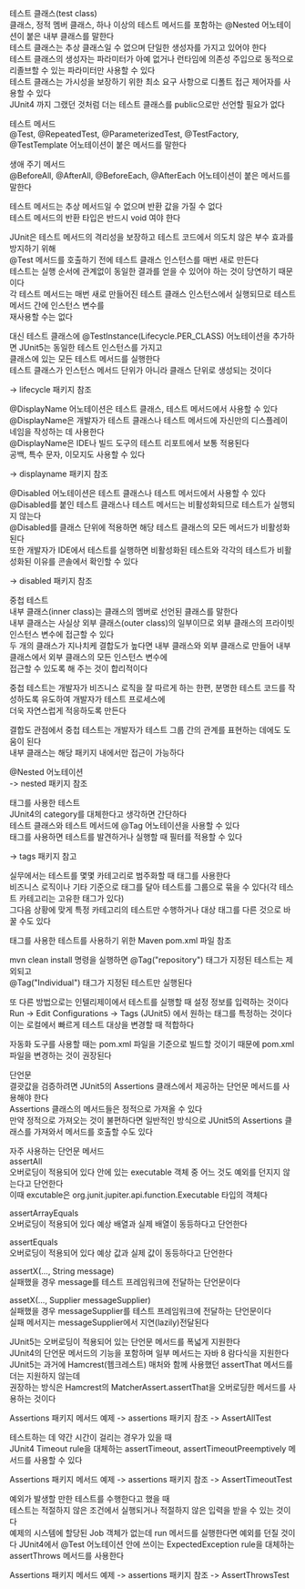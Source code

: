 테스트 클래스(test class)  
클래스, 정적 멤버 클래스, 하나 이상의 테스트 메서드를 포함하는 @Nested 어노테이션이 붙은 내부 클래스를 말한다  
테스트 클래스는 추상 클래스일 수 없으며 단일한 생성자를 가지고 있어야 한다  
테스트 클래스의 생성자는 파라미터가 아예 없거나 런타임에 의존성 주입으로 동적으로 리졸브할 수 있는 파라미터만 사용할 수 있다  
테스트 클래스는 가시성을 보장하기 위한 최소 요구 사항으로 디폴트 접근 제어자를 사용할 수 있다  
JUnit4 까지 그랬던 것처럼 더는 테스트 클래스를 public으로만 선언할 필요가 없다  
  
테스트 메서드  
@Test, @RepeatedTest, @ParameterizedTest, @TestFactory, @TestTemplate 어노테이션이 붙은 메서드를 말한다  
  
생애 주기 메서드  
@BeforeAll, @AfterAll, @BeforeEach, @AfterEach 어노테이션이 붙은 메서드를 말한다  
  
테스트 메서드는 추상 메서드일 수 없으며 반환 값을 가질 수 없다  
테스트 메서드의 반환 타입은 반드시 void 여야 한다  
  
JUnit은 테스트 메서드의 격리성을 보장하고 테스트 코드에서 의도치 않은 부수 효과를 방지하기 위해  
@Test 메서드를 호출하기 전에 테스트 클래스 인스턴스를 매번 새로 만든다  
테스트는 실행 순서에 관계없이 동일한 결과를 얻을 수 있어야 하는 것이 당연하기 때문이다  
각 테스트 메서드는 매번 새로 만들어진 테스트 클래스 인스턴스에서 실행되므로 테스트 메서드 간에 인스턴스 변수를   
재사용할 수는 없다  
  
대신 테스트 클래스에 @TestInstance(Lifecycle.PER_CLASS) 어노테이션을 추가하면 JUnit5는 동일한 테스트 인스턴스를 가지고  
클래스에 있는 모든 테스트 메서드를 실행한다  
테스트 클래스가 인스턴스 메서드 단위가 아니라 클래스 단위로 생성되는 것이다  
  
-> lifecycle 패키지 참조  
  
@DisplayName 어노테이션은 테스트 클래스, 테스트 메서드에서 사용할 수 있다  
@DisplayName은 개발자가 테스트 클래스나 테스트 메서드에 자신만의 디스플레이 네임을 작성하는 데 사용한다  
@DisplayName은 IDE나 빌드 도구의 테스트 리포트에서 보통 적용된다  
공백, 특수 문자, 이모지도 사용할 수 있다  
  
-> displayname 패키지 참조  
  
@Disabled 어노테이션은 테스트 클래스나 테스트 메서드에서 사용할 수 있다  
@Disabled를 붙인 테스트 클래스나 테스트 메서드는 비활성화되므로 테스트가 실행되지 않는다  
@Disabled를 클래스 단위에 적용하면 해당 테스트 클래스의 모든 메서드가 비활성화된다  
또한 개발자가 IDE에서 테스트를 실행하면 비활성화된 테스트와 각각의 테스트가 비활성화된 이유를 콘솔에서 확인할 수 있다  
  
-> disabled 패키지 참조  
  
중첩 테스트  
내부 클래스(inner class)는 클래스의 멤버로 선언된 클래스를 말한다  
내부 클래스는 사실상 외부 클래스(outer class)의 일부이므로 외부 클래스의 프라이빗 인스턴스 변수에 접근할 수 있다  
두 개의 클래스가 지나치케 결합도가 높다면 내부 클래스와 외부 클래스로 만들어 내부 클래스에서 외부 클래스의 모든 인스턴스 변수에  
접근할 수 있도록 해 주는 것이 합리적이다  
  
중첩 테스트는 개발자가 비즈니스 로직을 잘 따르게 하는 한편, 분명한 테스트 코드를 작성하도록 유도하여 개발자가 테스트 프로세스에  
더욱 자연스럽게 적응하도록 만든다  
  
결합도 관점에서 중첩 테스트는 개발자가 테스트 그룹 간의 관계를 표현하는 데에도 도움이 된다  
내부 클래스는 해당 패키지 내에서만 접근이 가능하다  
  
@Nested 어노테이션  
-> nested 패키지 참조  
  
태그를 사용한 테스트  
JUnit4의 category를 대체한다고 생각하면 간단하다  
테스트 클래스와 테스트 메서드에 @Tag 어노테이션을 사용할 수 있다  
태그를 사용하면 테스트를 발견하거나 실행할 때 필터를 적용할 수 있다  
  
-> tags 패키지 참고  
  
실무에서는 테스트를 몇몇 카테고리로 범주화할 때 태그를 사용한다  
비즈니스 로직이나 기타 기준으로 태그를 달아 테스트를 그룹으로 묶을 수 있다(각 테스트 카테고리는 고유한 태그가 있다)  
그다음 상황에 맞게 특정 카테고리의 테스트만 수행하거나 대상 태그를 다른 것으로 바꿀 수도 있다  
  
태그를 사용한 테스트를 사용하기 위한 Maven pom.xml 파일 참조  
  
mvn clean install 명령을 실행하면 @Tag("repository") 태그가 지정된 테스트는 제외되고  
@Tag("Individual") 태그가 지정된 테스트만 실행된다  
  
또 다른 방법으로는 인텔리제이에서 테스트를 실행할 때 설정 정보를 입력하는 것이다  
Run -> Edit Configurations -> Tags (JUnit5) 에서 원하는 태그를 특정하는 것이다  
이는 로컬에서 빠르게 테스트 대상을 변경할 때 적합하다  
  
자동화 도구를 사용할 때는 pom.xml 파일을 기준으로 빌드할 것이기 때문에 pom.xml 파일을 변경하는 것이 권장된다  
  
단언문  
결괏값을 검증하려면 JUnit5의 Assertions 클래스에서 제공하는 단언문 메서드를 사용해야 한다  
Assertions 클래스의 메서드들은 정적으로 가져올 수 있다  
만약 정적으로 가져오는 것이 불편하다면 일반적인 방식으로 JUnit5의 Assertions 클래스를 가져와서 메서드를 호출할 수도 있다  
  
자주 사용하는 단언문 메서드  
assertAll  
오버로딩이 적용되어 있다 안에 있는 executable 객체 중 어느 것도 예외를 던지지 않는다고 단언한다  
이때 excutable은 org.junit.jupiter.api.function.Executable 타입의 객체다  
  
assertArrayEquals  
오버로딩이 적용되어 있다 예상 배열과 실제 배열이 동등하다고 단언한다  
  
assertEquals  
오버로딩이 적용되어 있다 예상 값과 실제 값이 동등하다고 단언한다  
  
assertX(..., String message)  
실패했을 경우 message를 테스트 프레임워크에 전달하는 단언문이다  
  
assetX(..., Supplier <String> messageSupplier)  
실패했을 경우 messageSupplier를 테스트 프레임워크에 전달하는 단언문이다  
실패 메서지는 messageSupplier에서 지연(lazily)전달된다  
  
JUnit5는 오버로딩이 적용되어 있는 단언문 메서드를 폭넓게 지원한다  
JUnit4의 단언문 메서드의 기능을 포함하며 일부 메서드는 자바 8 람다식을 지원한다  
JUnit5는 과거에 Hamcrest(헴크레스트) 매처와 함께 사용했던 assertThat 메서드를 더는 지원하지 않는데  
권장하는 방식은 Hamcrest의 MatcherAssert.assertThat을 오버로딩한 메서드를 사용하는 것이다  
  
Assertions 패키지 메서드 예제 -> assertions 패키지 참조 -> AssertAllTest  
  
테스트하는 데 약간 시간이 걸리는 경우가 있을 때  
JUnit4 Timeout rule을 대체하는 assertTimeout, assertTimeoutPreemptively 메서드를 사용할 수 있다  

Assertions 패키지 메서드 예제 -> assertions 패키지 참조 -> AssertTimeoutTest  
  
예외가 발생할 만한 테스트를 수행한다고 했을 때  
테스트는 적절하지 않은 조건에서 실행되거나 적절하지 않은 입력을 받을 수 있는 것이다  
예제의 시스템에 할당된 Job 객체가 없는데 run 메서드를 실행한다면 예외를 던질 것이다
JUnit4에서 @Test 어노테이션 안에 쓰이는 ExpectedException rule을 대체하는 assertThrows 메서드를 사용한다

Assertions 패키지 메서드 예제 -> assertions 패키지 참조 -> AssertThrowsTest 